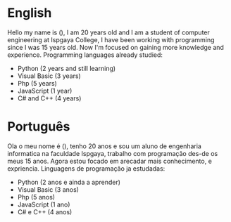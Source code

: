 <h1>English</h1>
Hello my name is (), I am 20 years old and I am a student of computer engineering at Ispgaya College, I have been working with programming since I was 15 years old.
Now I'm focused on gaining more knowledge and experience.
Programming languages already studied:

- Python (2 years and still learning)
- Visual Basic (3 years)
- Php (5 years)
- JavaScript (1 year)
- C# and C++ (4 years)

<h1>Português</h1>
Ola o meu nome é (), tenho 20 anos e sou um aluno de engenharia informatica na faculdade Ispgaya, trabalho com programação des-de os meus 15 anos.
Agora estou focado em arecadar mais conhecimento, e expriencia.
Linguagens de programação ja estudadas:

- Python (2 anos e ainda a aprender)
- Visual Basic (3 anos)
- Php (5 anos)
- JavaScript (1 ano)
- C# e C++ (4 anos)
